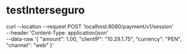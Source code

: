 # testInterseguro

curl --location --request POST 'localhost:8080/payment/v1/session' \
--header 'Content-Type: application/json' \
--data-raw '{
   "amount": 1.00,
   "clientIP": "10.29.1.75",
    "currency": "PEN",
    "channel": "web"
}'
